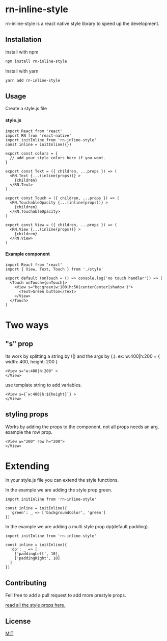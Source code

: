 # rn-inline-style

rn-inline-style is a react native style library to speed up the development.

## Installation

Install with npm
```bash
npm install rn-inline-style
```

Install with yarn
```bash
yarn add rn-inline-style
```


## Usage
Create a style.js file

#### style.js
```
import React from 'react'
import RN from 'react-native'
import initInline from 'rn-inline-style'
const inline = initInline({})

export const colors = {
  // add your style colors here if you want.
}

export const Text = ({ children, ...props }) => (
  <RN.Text {...(inline(props))} >
    {children}
  </RN.Text>
)

export const Touch = ({ children, ...props }) => (
  <RN.TouchableOpacity {...(inline(props))} >
    {children}
  </RN.TouchableOpacity>
)

export const View = ({ children, ...props }) => (
  <RN.View {...(inline(props))} >
    {children}
  </RN.View>
)
```
#### Example component
```
import React from 'react'
import { View, Text, Touch } from './style'

export default (onTouch = () => console.log('no touch handler')) => (
  <Touch onTouch={onTouch}>
    <View s="bg:green|w:100|h:50|centerCenter|shadow:1">
      <Text>Green button</Text>
    </View>
  </Touch>
)
```

# Two ways
## "s" prop
Its work by splitting a string by (|) and the args by (:).
ex: w:400|h:200  = { width: 400, height: 200 }
```
<View s="w:400|h:200" >
</View>
```
use template string to add variables.
```
<View s={`w:400|h:${height}`} >
</View>
```
## styling props
Works by adding the props to the component, not all props needs an arg, example the row prop.
```
<View w="200" row h="200">
</View>
```

# Extending
In your style.js file you can extend the style functions.

In the example we are adding the style prop green.
```
import initInline from 'rn-inline-style'

const inline = initInline({
  'green': _ => ['backgroundColor', 'green']
})
```
In the example we are adding a multi style prop dp(default padding).
```
import initInline from 'rn-inline-style'

const inline = initInline({
  'dp': _ => [
    ['paddingLeft', 10],
    ['paddingRight', 10]
  ]
})
```

## Contributing
Fell free to add a pull request to add more prestyle props.

[read all the style props here.](https://github.com/CodespaceApS/rn-inline-style/blob/master/styles.js)

## License
[MIT](https://choosealicense.com/licenses/mit/)
